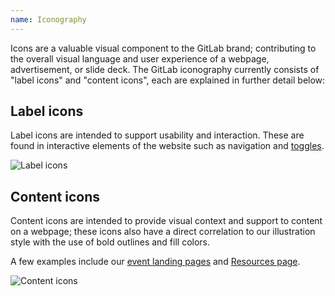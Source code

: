 ```yaml
---
name: Iconography
---
```


Icons are a valuable visual component to the GitLab brand; contributing to the overall visual language and user experience of a webpage, advertisement, or slide deck. The GitLab iconography currently consists of "label icons" and "content icons", each are explained in further detail below:

## Label icons

Label icons are intended to support usability and interaction. These are found in interactive elements of the website such as navigation and [toggles](https://about.gitlab.com/pricing/).

![Label icons](/img/brand/label-icons-example.png)

## Content icons

Content icons are intended to provide visual context and support to content on a webpage; these icons also have a direct correlation to our illustration style with the use of bold outlines and fill colors.

A few examples include our [event landing pages](https://about.gitlab.com/events/aws-reinvent/) and [Resources page](https://about.gitlab.com/resources/).

![Content icons](/img/brand/content-icons-example.png)
